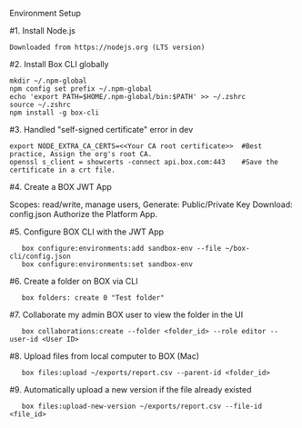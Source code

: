 Environment Setup

#1. Install Node.js

    Downloaded from https://nodejs.org (LTS version)
#2. Install Box CLI globally

    mkdir ~/.npm-global
    npm config set prefix ~/.npm-global
    echo 'export PATH=$HOME/.npm-global/bin:$PATH' >> ~/.zshrc
    source ~/.zshrc
    npm install -g box-cli
#3. Handled "self-signed certificate" error in dev

    export NODE_EXTRA_CA_CERTS=<<Your CA root certificate>>  #Best practice, Assign the org's root CA.
    openssl s_client = showcerts -connect api.box.com:443    #Save the certificate in a crt file. 
#4. Create a BOX JWT App

   Scopes: read/write, manage users,
   Generate: Public/Private Key
   Download: config.json
   Authorize the Platform App. 
   
#5. Configure BOX CLI with the JWT App
```
   box configure:environments:add sandbox-env --file ~/box-cli/config.json
   box configure:environments:set sandbox-env
```

#6. Create a folder on BOX via CLI
```
   box folders: create 0 "Test folder"
```
#7. Collaborate my admin BOX user to view the folder in the UI
```
   box collaborations:create --folder <folder_id> --role editor --user-id <User ID>
```
#8. Upload files from local computer to BOX (Mac)
```
   box files:upload ~/exports/report.csv --parent-id <folder_id>
```
#9. Automatically upload a new version if the file already existed
```
   box files:upload-new-version ~/exports/report.csv --file-id <file_id>
```
